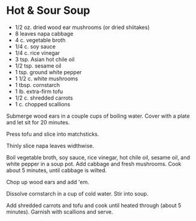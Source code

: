 # Hot & Sour Soup

- 1/2 oz. dried wood ear mushrooms (or dried shiitakes)
- 8 leaves napa cabbage
- 4 c. vegetable broth
- 1/4 c. soy sauce
- 1/4 c. rice vinegar
- 3 tsp. Asian hot chile oil
- 1/2 tsp. sesame oil
- 1 tsp. ground white pepper
- 1 1/2 c. white mushrooms
- 1 tbsp. cornstarch
- 1 lb. extra-firm tofu
- 1/2 c. shredded carrots
- 1 c. chopped scallions

Submerge wood ears in a couple cups of boiling water. Cover with a plate and let
sit for 20 minutes.

Press tofu and slice into matchsticks.

Thinly slice napa leaves widthwise.

Boil vegetable broth, soy sauce, rice vinegar, hot chile oil, sesame oil, and
white pepper in a soup pot. Add cabbage and fresh mushrooms. Cook about 5
minutes, until cabbage is wilted.

Chop up wood ears and add 'em.

Dissolve cornstarch in a cup of cold water. Stir into soup.

Add shredded carrots and tofu and cook until heated through (about 5 minutes).
Garnish with scallions and serve.
